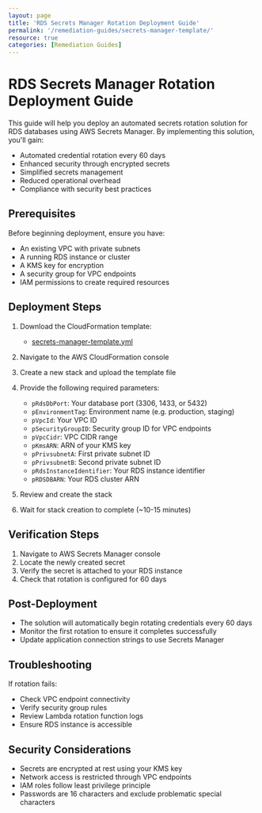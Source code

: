 ```yaml
---
layout: page
title: 'RDS Secrets Manager Rotation Deployment Guide'
permalink: '/remediation-guides/secrets-manager-template/'
resource: true
categories: [Remediation Guides]
---
```


#  RDS Secrets Manager Rotation Deployment Guide

This guide will help you deploy an automated secrets rotation solution for RDS databases using AWS Secrets Manager. By implementing this solution, you'll gain:

- Automated credential rotation every 60 days
- Enhanced security through encrypted secrets
- Simplified secrets management
- Reduced operational overhead
- Compliance with security best practices

## Prerequisites

Before beginning deployment, ensure you have:

- An existing VPC with private subnets
- A running RDS instance or cluster
- A KMS key for encryption
- A security group for VPC endpoints
- IAM permissions to create required resources

## Deployment Steps

1. Download the CloudFormation template:
   - [secrets-manager-template.yml](https://github.com/Cloud303/wafr-remediations/blob/main/cloudformation/secrets-manager/secrets-manager-template.yml)

2. Navigate to the AWS CloudFormation console

3. Create a new stack and upload the template file

4. Provide the following required parameters:
   - `pRdsDbPort`: Your database port (3306, 1433, or 5432)
   - `pEnvironmentTag`: Environment name (e.g. production, staging)
   - `pVpcId`: Your VPC ID
   - `pSecurityGroupID`: Security group ID for VPC endpoints
   - `pVpcCidr`: VPC CIDR range
   - `pKmsARN`: ARN of your KMS key
   - `pPrivsubnetA`: First private subnet ID
   - `pPrivsubnetB`: Second private subnet ID  
   - `pRdsInstanceIdentifier`: Your RDS instance identifier
   - `pRDSDBARN`: Your RDS cluster ARN

5. Review and create the stack

6. Wait for stack creation to complete (~10-15 minutes)

## Verification Steps

1. Navigate to AWS Secrets Manager console
2. Locate the newly created secret
3. Verify the secret is attached to your RDS instance
4. Check that rotation is configured for 60 days

## Post-Deployment

- The solution will automatically begin rotating credentials every 60 days
- Monitor the first rotation to ensure it completes successfully
- Update application connection strings to use Secrets Manager

## Troubleshooting

If rotation fails:
- Check VPC endpoint connectivity
- Verify security group rules
- Review Lambda rotation function logs
- Ensure RDS instance is accessible

## Security Considerations

- Secrets are encrypted at rest using your KMS key
- Network access is restricted through VPC endpoints
- IAM roles follow least privilege principle
- Passwords are 16 characters and exclude problematic special characters
